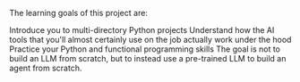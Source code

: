 The learning goals of this project are:

Introduce you to multi-directory Python projects
Understand how the AI tools that you'll almost certainly use on the job actually work under the hood
Practice your Python and functional programming skills
The goal is not to build an LLM from scratch, but to instead use a pre-trained LLM to build an agent from scratch.
